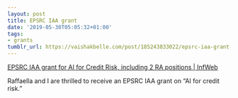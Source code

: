 ```yaml
---
layout: post
title: EPSRC IAA grant
date: '2019-05-30T05:05:32+01:00'
tags:
- grants
tumblr_url: https://vaishakbelle.com/post/185243833022/epsrc-iaa-grant-for-ai-for-credit-risk-including
---
```

[EPSRC IAA grant for AI for Credit Risk, including 2 RA positions | InfWeb](http://web.inf.ed.ac.uk/cisa/news/epsrc-iaa-grant-for-ai-for-credit-risk-including-2)

Raffaella and I are thrilled to receive an EPSRC IAA grant on “AI for credit risk.”

